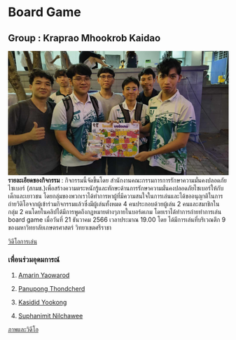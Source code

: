 # Board Game 
## Group : Kraprao Mhookrob Kaidao 
![](img/9a1b9877-6807-453e-9a52-010bc28a392e.jpg)
**รายละเอียดของกิจกรรม** : กิจกรรมนี้จัดขึ้นโดย สำนักงานคณะกรรมการการรักษาความมั่นคงปลอดภัยไซเบอร์ (สกมช.)เพื่อสร้างความตระหนักรู้และทักษะด้านการรักษาความมั่นคงปลอดภัยไซเบอร์ให้กับเด็กและเยาวชน
                     โดยกลุ่มของพวกเราได้ทำการหาผู้ที่มีความสนใจในการเล่นและได้ขออนุญาติในการถ่ายวิดิโอจากผู้เข้าร่วมกิจกรรมแล้วซึ่งมีผู้เล่นทั้งหมด 4 คนประกอบด้วยผู้เล่น 2 คนและสมาชิกในกลุ่ม 2 คนโดยในคลิปได้มีการพูดถึงกฏหมายต่างๆภายในบอร์ดเกม โดยเราได้ทำการถ่ายทำการเล่น board game เมื่อวันที่ 21 ธันวาคม 2566 เวลาประมาณ 19.00 โดย                      ได้มีการเล่นที่บริเวณตึก 9 ของมหาวิทยาลัยเกษตรศาสตร์ วิทยาเขตศรีราชา

[วิดีโอการเล่น](https://www.youtube.com/watch?v=UAQ9AiV6jmU)


### เพื่อนร่วมอุดมการณ์

1. [Amarin Yaowarod](https://6530200908.github.io/)

2. [Panupong Thondcherd](https://6530200339.github.io/)

3. [Kasidid Yookong](https://kasidid-y.github.io/)

4. [Suphanimit Nilchawee](https://6530200517.github.io/)

[ภาพและวิดีโอ](https://drive.google.com/drive/folders/1j_I0HOPhD_l8EV1F_v9PA3OFqQt7RYgT)


